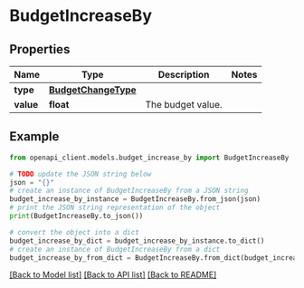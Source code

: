 # BudgetIncreaseBy


## Properties

Name | Type | Description | Notes
------------ | ------------- | ------------- | -------------
**type** | [**BudgetChangeType**](BudgetChangeType.md) |  | 
**value** | **float** | The budget value. | 

## Example

```python
from openapi_client.models.budget_increase_by import BudgetIncreaseBy

# TODO update the JSON string below
json = "{}"
# create an instance of BudgetIncreaseBy from a JSON string
budget_increase_by_instance = BudgetIncreaseBy.from_json(json)
# print the JSON string representation of the object
print(BudgetIncreaseBy.to_json())

# convert the object into a dict
budget_increase_by_dict = budget_increase_by_instance.to_dict()
# create an instance of BudgetIncreaseBy from a dict
budget_increase_by_from_dict = BudgetIncreaseBy.from_dict(budget_increase_by_dict)
```
[[Back to Model list]](../README.md#documentation-for-models) [[Back to API list]](../README.md#documentation-for-api-endpoints) [[Back to README]](../README.md)


